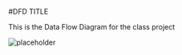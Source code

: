 #DFD TITLE

This is the Data Flow Diagram for the class project

![placeholder](http://vignette2.wikia.nocookie.net/capcomdatabase/images/9/90/StriderHiryu2.png/revision/latest?cb=20100501050457)
